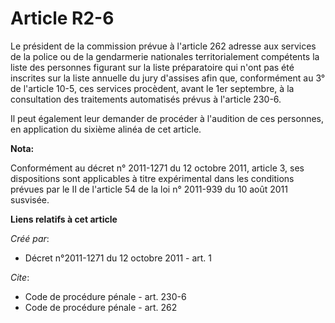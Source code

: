 # Article R2-6

Le président de la commission prévue à l'article 262 adresse aux services de la police ou de la gendarmerie nationales
territorialement compétents la liste des personnes figurant sur la liste préparatoire qui n'ont pas été inscrites sur la
liste annuelle du jury d'assises afin que, conformément au 3° de l'article 10-5, ces services procèdent, avant le 1er
septembre, à la consultation des traitements automatisés prévus à l'article 230-6. 

Il peut également leur demander de procéder à l'audition de ces personnes, en application du sixième alinéa de cet article.

**Nota:**

Conformément au décret n° 2011-1271 du 12 octobre 2011, article 3, ses dispositions sont applicables à titre expérimental
dans les conditions prévues par le II de l'article 54 de la loi n° 2011-939 du 10 août 2011 susvisée.

**Liens relatifs à cet article**

_Créé par_:

  - Décret n°2011-1271 du 12 octobre 2011 - art. 1

_Cite_:

  - Code de procédure pénale - art. 230-6
  - Code de procédure pénale - art. 262
